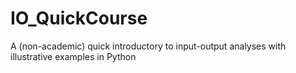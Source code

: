 # IO_QuickCourse
A (non-academic) quick introductory to input-output analyses with illustrative examples in Python
